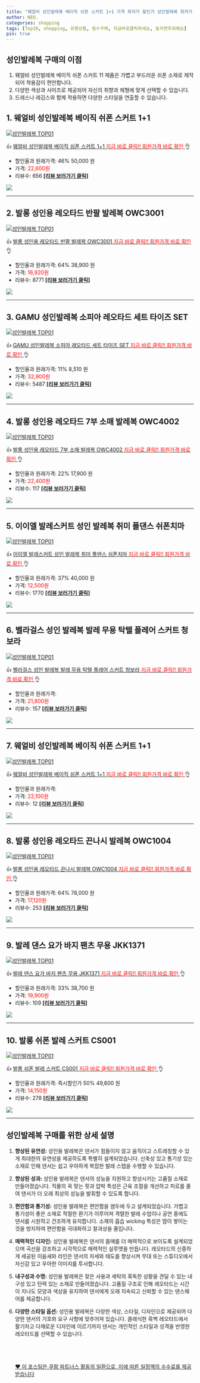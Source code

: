 ```yaml
---
title: "웨얼비 성인발레복 베이직 쉬폰 스커트 1+1 가격 최저가 할인가 성인발레복 최저가 추천 제품 비교"
author: NEO.
categories: shopping
tags: [Top10, shopping, 유행상품, 필수구매, 지금바로클릭하세요, 놓치면후회해요]
pin: true
---
```

## 성인발레복 구매의 이점
1. 웨얼비 성인발레복 베이직 쉬폰 스커트 11 제품은 가볍고 부드러운 쉬폰 소재로 제작되어 착용감이 편안합니다.
2. 다양한 색상과 사이즈로 제공되어 자신의 취향과 체형에 맞게 선택할 수 있습니다.
3. 드레스나 레깅스와 함께 착용하면 다양한 스타일을 연출할 수 있습니다.

   

## 1. 웨얼비 성인발레복 베이직 쉬폰 스커트 1+1

[![성인발레복 TOP01](https://thumbnail7.coupangcdn.com/thumbnails/remote/490x490ex/image/vendor_inventory/5c0f/cd6d05eb5bdf6123d20e537fe4cbf398fdf786f227111a0328dd3e395d9b.jpg)](https://link.coupang.com/re/AFFSDP?lptag=AF3617701&subid=GithubCoopas&pageKey=7414068199&traceid=V0-153&itemId=19216857410&vendorItemId=86333780752)


👍 [웨얼비 성인발레복 베이직 쉬폰 스커트 1+1 <font color=red> 지금 바로 클릭!! 회원가격 바로 확인 </font> ](https://link.coupang.com/re/AFFSDP?lptag=AF3617701&subid=GithubCoopas&pageKey=7414068199&traceid=V0-153&itemId=19216857410&vendorItemId=86333780752) 👌 


- 할인율과 원래가격: 46%  50,000   원
- 가격: <span style='color:red'>22,600원</span>
- 리뷰수: 656  [**[리뷰 보러가기 클릭]**](https://link.coupang.com/re/AFFSDP?lptag=AF3617701&subid=GithubCoopas&pageKey=7414068199&traceid=V0-153&itemId=19216857410&vendorItemId=86333780752)

[![](/discount_price.png)](https://link.coupang.com/re/AFFSDP?lptag=AF3617701&subid=GithubCoopas&pageKey=7414068199&traceid=V0-153&itemId=19216857410&vendorItemId=86333780752)

---


   

## 2. 발롱 성인용 레오타드 반팔 발레복 OWC3001

[![성인발레복 TOP01](https://thumbnail10.coupangcdn.com/thumbnails/remote/490x490ex/image/rs_quotation_api/hm9vf6uv/22af72ddac034a53aab4a892f8fa5359.jpg)](https://link.coupang.com/re/AFFSDP?lptag=AF3617701&subid=GithubCoopas&pageKey=5463418406&traceid=V0-153&itemId=8369470740&vendorItemId=75657199906)


👍 [발롱 성인용 레오타드 반팔 발레복 OWC3001 <font color=red> 지금 바로 클릭!! 회원가격 바로 확인 </font> ](https://link.coupang.com/re/AFFSDP?lptag=AF3617701&subid=GithubCoopas&pageKey=5463418406&traceid=V0-153&itemId=8369470740&vendorItemId=75657199906) 👌 


- 할인율과 원래가격: 64%  38,900   원
- 가격: <span style='color:red'>16,920원</span>
- 리뷰수: 8771  [**[리뷰 보러가기 클릭]**](https://link.coupang.com/re/AFFSDP?lptag=AF3617701&subid=GithubCoopas&pageKey=5463418406&traceid=V0-153&itemId=8369470740&vendorItemId=75657199906)

[![](/discount_price.png)](https://link.coupang.com/re/AFFSDP?lptag=AF3617701&subid=GithubCoopas&pageKey=5463418406&traceid=V0-153&itemId=8369470740&vendorItemId=75657199906)

---


   

## 3. GAMU 성인발레복 소피아 레오타드 세트 타이즈 SET

[![성인발레복 TOP01](https://thumbnail6.coupangcdn.com/thumbnails/remote/490x490ex/image/vendor_inventory/ff52/92272bbbccf4ec9996751bf3a9d4640d3fba994ec06e59977e1d88211eb3.jpg)](https://link.coupang.com/re/AFFSDP?lptag=AF3617701&subid=GithubCoopas&pageKey=7604007184&traceid=V0-153&itemId=20122447662&vendorItemId=87474987183)


👍 [GAMU 성인발레복 소피아 레오타드 세트 타이즈 SET <font color=red> 지금 바로 클릭!! 회원가격 바로 확인 </font> ](https://link.coupang.com/re/AFFSDP?lptag=AF3617701&subid=GithubCoopas&pageKey=7604007184&traceid=V0-153&itemId=20122447662&vendorItemId=87474987183) 👌 


- 할인율과 원래가격: 11%  8,510   원
- 가격: <span style='color:red'>32,900원</span>
- 리뷰수: 5487  [**[리뷰 보러가기 클릭]**](https://link.coupang.com/re/AFFSDP?lptag=AF3617701&subid=GithubCoopas&pageKey=7604007184&traceid=V0-153&itemId=20122447662&vendorItemId=87474987183)

[![](/discount_price.png)](https://link.coupang.com/re/AFFSDP?lptag=AF3617701&subid=GithubCoopas&pageKey=7604007184&traceid=V0-153&itemId=20122447662&vendorItemId=87474987183)

---


   

## 4. 발롱 성인용 레오타드 7부 소매 발레복 OWC4002

[![성인발레복 TOP01](https://thumbnail6.coupangcdn.com/thumbnails/remote/490x490ex/image/rs_quotation_api/toiygvww/aadfdff6e4a944bdbce4008d41f2de52.jpg)](https://link.coupang.com/re/AFFSDP?lptag=AF3617701&subid=GithubCoopas&pageKey=5463417717&traceid=V0-153&itemId=8369468423&vendorItemId=75657197930)


👍 [발롱 성인용 레오타드 7부 소매 발레복 OWC4002 <font color=red> 지금 바로 클릭!! 회원가격 바로 확인 </font> ](https://link.coupang.com/re/AFFSDP?lptag=AF3617701&subid=GithubCoopas&pageKey=5463417717&traceid=V0-153&itemId=8369468423&vendorItemId=75657197930) 👌 


- 할인율과 원래가격: 22%  17,900   원
- 가격: <span style='color:red'>22,400원</span>
- 리뷰수: 117  [**[리뷰 보러가기 클릭]**](https://link.coupang.com/re/AFFSDP?lptag=AF3617701&subid=GithubCoopas&pageKey=5463417717&traceid=V0-153&itemId=8369468423&vendorItemId=75657197930)

[![](/discount_price.png)](https://link.coupang.com/re/AFFSDP?lptag=AF3617701&subid=GithubCoopas&pageKey=5463417717&traceid=V0-153&itemId=8369468423&vendorItemId=75657197930)

---


   

## 5. 이이엘 발레스커트 성인 발레복 취미 폴댄스 쉬폰치마

[![성인발레복 TOP01](https://thumbnail8.coupangcdn.com/thumbnails/remote/490x490ex/image/vendor_inventory/93ef/449fd53cc141f50317eba1b97a934ac11af356fe010990922a8fb24b056c.jpeg)](https://link.coupang.com/re/AFFSDP?lptag=AF3617701&subid=GithubCoopas&pageKey=7537639731&traceid=V0-153&itemId=19806833241&vendorItemId=86984660798)


👍 [이이엘 발레스커트 성인 발레복 취미 폴댄스 쉬폰치마 <font color=red> 지금 바로 클릭!! 회원가격 바로 확인 </font> ](https://link.coupang.com/re/AFFSDP?lptag=AF3617701&subid=GithubCoopas&pageKey=7537639731&traceid=V0-153&itemId=19806833241&vendorItemId=86984660798) 👌 


- 할인율과 원래가격: 37%  40,000   원
- 가격: <span style='color:red'>12,500원</span>
- 리뷰수: 1770  [**[리뷰 보러가기 클릭]**](https://link.coupang.com/re/AFFSDP?lptag=AF3617701&subid=GithubCoopas&pageKey=7537639731&traceid=V0-153&itemId=19806833241&vendorItemId=86984660798)

[![](/discount_price.png)](https://link.coupang.com/re/AFFSDP?lptag=AF3617701&subid=GithubCoopas&pageKey=7537639731&traceid=V0-153&itemId=19806833241&vendorItemId=86984660798)

---


   

## 6. 벨라걸스 성인 발레복 발레 무용 탁텔 플레어 스커트 청보라

[![성인발레복 TOP01](https://thumbnail6.coupangcdn.com/thumbnails/remote/490x490ex/image/vendor_inventory/93ff/04322a596ea97ec54963f9b4c79d4ffb2a040b7955421e41e6cee7874677.jpg)](https://link.coupang.com/re/AFFSDP?lptag=AF3617701&subid=GithubCoopas&pageKey=92631220&traceid=V0-153&itemId=287726404&vendorItemId=88205207970)


👍 [벨라걸스 성인 발레복 발레 무용 탁텔 플레어 스커트 청보라 <font color=red> 지금 바로 클릭!! 회원가격 바로 확인 </font> ](https://link.coupang.com/re/AFFSDP?lptag=AF3617701&subid=GithubCoopas&pageKey=92631220&traceid=V0-153&itemId=287726404&vendorItemId=88205207970) 👌 


- 할인율과 원래가격: 
- 가격: <span style='color:red'>21,800원</span>
- 리뷰수: 157  [**[리뷰 보러가기 클릭]**](https://link.coupang.com/re/AFFSDP?lptag=AF3617701&subid=GithubCoopas&pageKey=92631220&traceid=V0-153&itemId=287726404&vendorItemId=88205207970)

[![](/discount_price.png)](https://link.coupang.com/re/AFFSDP?lptag=AF3617701&subid=GithubCoopas&pageKey=92631220&traceid=V0-153&itemId=287726404&vendorItemId=88205207970)

---


   

## 7. 웨얼비 성인발레복 베이직 쉬폰 스커트 1+1

[![성인발레복 TOP01](https://thumbnail7.coupangcdn.com/thumbnails/remote/490x490ex/image/vendor_inventory/5c0f/cd6d05eb5bdf6123d20e537fe4cbf398fdf786f227111a0328dd3e395d9b.jpg)](https://link.coupang.com/re/AFFSDP?lptag=AF3617701&subid=GithubCoopas&pageKey=7414068199&traceid=V0-153&itemId=19216857407&vendorItemId=87281186550)


👍 [웨얼비 성인발레복 베이직 쉬폰 스커트 1+1 <font color=red> 지금 바로 클릭!! 회원가격 바로 확인 </font> ](https://link.coupang.com/re/AFFSDP?lptag=AF3617701&subid=GithubCoopas&pageKey=7414068199&traceid=V0-153&itemId=19216857407&vendorItemId=87281186550) 👌 


- 할인율과 원래가격: 
- 가격: <span style='color:red'>22,100원</span>
- 리뷰수: 12  [**[리뷰 보러가기 클릭]**](https://link.coupang.com/re/AFFSDP?lptag=AF3617701&subid=GithubCoopas&pageKey=7414068199&traceid=V0-153&itemId=19216857407&vendorItemId=87281186550)

[![](/discount_price.png)](https://link.coupang.com/re/AFFSDP?lptag=AF3617701&subid=GithubCoopas&pageKey=7414068199&traceid=V0-153&itemId=19216857407&vendorItemId=87281186550)

---


   

## 8. 발롱 성인용 레오타드 끈나시 발레복 OWC1004

[![성인발레복 TOP01](https://thumbnail10.coupangcdn.com/thumbnails/remote/490x490ex/image/retail/images/2021/05/05/13/1/ec6fe22e-d24a-4059-869c-fd966cf285a4.jpg)](https://link.coupang.com/re/AFFSDP?lptag=AF3617701&subid=GithubCoopas&pageKey=5463416972&traceid=V0-153&itemId=8369465863&vendorItemId=75657195090)


👍 [발롱 성인용 레오타드 끈나시 발레복 OWC1004 <font color=red> 지금 바로 클릭!! 회원가격 바로 확인 </font> ](https://link.coupang.com/re/AFFSDP?lptag=AF3617701&subid=GithubCoopas&pageKey=5463416972&traceid=V0-153&itemId=8369465863&vendorItemId=75657195090) 👌 


- 할인율과 원래가격: 64%  78,000   원
- 가격: <span style='color:red'>17,120원</span>
- 리뷰수: 253  [**[리뷰 보러가기 클릭]**](https://link.coupang.com/re/AFFSDP?lptag=AF3617701&subid=GithubCoopas&pageKey=5463416972&traceid=V0-153&itemId=8369465863&vendorItemId=75657195090)

[![](/discount_price.png)](https://link.coupang.com/re/AFFSDP?lptag=AF3617701&subid=GithubCoopas&pageKey=5463416972&traceid=V0-153&itemId=8369465863&vendorItemId=75657195090)

---


   

## 9. 발레 댄스 요가 바지 팬츠 무용 JKK1371

[![성인발레복 TOP01](https://thumbnail7.coupangcdn.com/thumbnails/remote/490x490ex/image/vendor_inventory/87a0/7c0e20ec04e937020aa326576f17e288d65ba6118dc86dbf003309713bab.jpg)](https://link.coupang.com/re/AFFSDP?lptag=AF3617701&subid=GithubCoopas&pageKey=7327701067&traceid=V0-153&itemId=18806471905&vendorItemId=85937114263)


👍 [발레 댄스 요가 바지 팬츠 무용 JKK1371 <font color=red> 지금 바로 클릭!! 회원가격 바로 확인 </font> ](https://link.coupang.com/re/AFFSDP?lptag=AF3617701&subid=GithubCoopas&pageKey=7327701067&traceid=V0-153&itemId=18806471905&vendorItemId=85937114263) 👌 


- 할인율과 원래가격: 33%  38,700   원
- 가격: <span style='color:red'>19,900원</span>
- 리뷰수: 109  [**[리뷰 보러가기 클릭]**](https://link.coupang.com/re/AFFSDP?lptag=AF3617701&subid=GithubCoopas&pageKey=7327701067&traceid=V0-153&itemId=18806471905&vendorItemId=85937114263)

[![](/discount_price.png)](https://link.coupang.com/re/AFFSDP?lptag=AF3617701&subid=GithubCoopas&pageKey=7327701067&traceid=V0-153&itemId=18806471905&vendorItemId=85937114263)

---


   

## 10. 발롱 쉬폰 발레 스커트 CS001

[![성인발레복 TOP01](https://thumbnail6.coupangcdn.com/thumbnails/remote/490x490ex/image/retail/images/2021/05/05/13/8/a90042fe-2367-4944-8aee-896b293f704f.jpg)](https://link.coupang.com/re/AFFSDP?lptag=AF3617701&subid=GithubCoopas&pageKey=5463416951&traceid=V0-153&itemId=8369465743&vendorItemId=75657194243)


👍 [발롱 쉬폰 발레 스커트 CS001 <font color=red> 지금 바로 클릭!! 회원가격 바로 확인 </font> ](https://link.coupang.com/re/AFFSDP?lptag=AF3617701&subid=GithubCoopas&pageKey=5463416951&traceid=V0-153&itemId=8369465743&vendorItemId=75657194243) 👌 


- 할인율과 원래가격: 즉시할인가 50%  49,600   원
- 가격: <span style='color:red'>14,150원</span>
- 리뷰수: 278  [**[리뷰 보러가기 클릭]**](https://link.coupang.com/re/AFFSDP?lptag=AF3617701&subid=GithubCoopas&pageKey=5463416951&traceid=V0-153&itemId=8369465743&vendorItemId=75657194243)

[![](/discount_price.png)](https://link.coupang.com/re/AFFSDP?lptag=AF3617701&subid=GithubCoopas&pageKey=5463416951&traceid=V0-153&itemId=8369465743&vendorItemId=75657194243)

---
## 성인발레복 구매를 위한 상세 설명
1. **향상된 유연성:** 성인용 발레복은 댄서가 힘들이지 않고 움직이고 스트레칭할 수 있게 최대한의 유연성을 제공하도록 특별히 설계되었습니다. 신축성 있고 통기성 있는 소재로 인해 댄서는 쉽고 우아하게 복잡한 발레 스텝을 수행할 수 있습니다.

2. **향상된 성과:** 성인용 발레복은 댄서의 성능을 지원하고 향상시키는 고품질 소재로 만들어졌습니다. 직물의 꼭 맞는 핏과 압박 특성은 근육 조절을 개선하고 피로를 줄여 댄서가 더 오래 최상의 성능을 발휘할 수 있도록 합니다.

3. **편안함과 통기성:** 성인용 발레복은 편안함을 염두에 두고 설계되었습니다. 가볍고 통기성이 좋은 소재로 적절한 환기가 이루어져 격렬한 발레 수업이나 공연 중에도 댄서를 시원하고 건조하게 유지합니다. 소재의 흡습 wicking 특성은 땀이 쌓이는 것을 방지하여 편안함을 극대화하고 찰과상을 줄입니다.

4. **매력적인 디자인:** 성인용 발레복은 댄서의 몸매를 더 매력적으로 보이도록 설계되었으며 곡선을 강조하고 시각적으로 매력적인 실루엣을 만듭니다. 레오타드의 신중하게 세공된 이음새와 라인은 댄서의 자세와 태도를 향상시켜 무대 또는 스튜디오에서 자신감 있고 우아한 이미지를 투사합니다.

5. **내구성과 수명:** 성인용 발레복은 잦은 사용과 세탁의 혹독한 상황을 견딜 수 있는 내구성 있고 탄력 있는 소재로 만들어졌습니다. 고품질 구조로 인해 레오타드는 시간이 지나도 모양과 색상을 유지하여 댄서에게 오래 지속되고 신뢰할 수 있는 댄스웨어를 제공합니다.

6. **다양한 스타일 옵션:** 성인용 발레복은 다양한 색상, 스타일, 디자인으로 제공되어 다양한 댄서의 기호와 요구 사항에 맞추어져 있습니다. 클래식한 흑백 레오타드에서 활기차고 다채로운 디자인에 이르기까지 댄서는 개인적인 스타일과 성격을 반영한 레오타드를 선택할 수 있습니다.<br><br><br><br><br> [ ❤  이 포스팅은 쿠팡 파트너스 활동의 일환으로, 이에 따른 일정액의 수수료를 제공받습니다](https://link.coupang.com/a/bcEFyh)